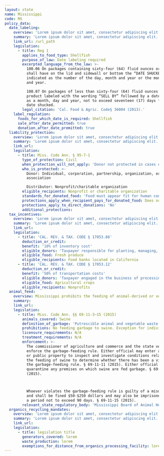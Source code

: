```yaml
---
layout: state
name: Mississippi
code: MS
policy_data:
  date_labeling:
    overview: 'Lorem ipsum dolor sit amet, consectetur adipiscing elit. Curabitur tellus mi, consequat at laoreet eget, vestibulum nec dolor. Vivamus volutpat quam ac quam bibendum rutrum.'
    summary: 'Lorem ipsum dolor sit amet, consectetur adipiscing elit. Curabitur tellus mi, consequat at laoreet eget, vestibulum nec dolor. Vivamus volutpat quam ac quam bibendum rutrum.'
    link_url: /url_path
    legislation:
      - title: Reg 1
        applies_to_food_type: Shellfish
        purpose_of_law: Date labeling required
        excerpted_language_from_the_law: >-
          100.06 On packages containing sixty-four (64) fluid ounces or more
          shall have on the lid and sidewall or bottom the “DATE SHUCKED”
          indicated as the number of the day, month and year or the month, day
          and year.

          100.07 On packages of less than sixty-four (64) fluid ounces of fresh
          product labeled with the wording “SELL BY” followed by a date expressed
          as a month, day and year, not to exceed seventeen (17) days from the
          date shucked.
        legal_citation: 'Cal. Food & Agric. Code§ 36004 (2013).'
    label_regulation:
      foods_for_which_date_is_required: Shellfish
      sale_after_date_permitted: true
      donation_after_date_premitted: true
  liability_protection:
    overview: 'Lorem ipsum dolor sit amet, consectetur adipiscing elit. Curabitur tellus mi, consequat at laoreet eget, vestibulum nec dolor. Vivamus volutpat quam ac quam bibendum rutrum.'
    summary: 'Lorem ipsum dolor sit amet, consectetur adipiscing elit. Curabitur tellus mi, consequat at laoreet eget, vestibulum nec dolor. Vivamus volutpat quam ac quam bibendum rutrum.'
    link_url:
    legislation:
      - title: Miss. Code Ann. § 95-7-1
        type_of_protection: Civil
        when_protection_will_not_apply: 'Donor not protected in cases of gross negligence, recklessness, or intentional misconduct; ultimate distributor is protected from liability in actions based on strict liability'
        who_is_protected: >-
          Donor: Individual, corporation, partnership, organization, or
          association

          Distributor: Nonprofit/charitable organization
        eligible_recipients: Nonprofit or charitable organization
        standards_for_donated_food: 'Food must appear fit for human consumption; includes food not readily marketable due to appearance, freshness, grade, or surplus. Nonprofits distributing donated food must label it as not for resale and stating that they are not liable for any injury due to the condition of the food'
        protections_apply_when_recipient_pays_for_donated_food: Does not specify
        protections_apply_to_direct_donations: 'No'
        additional_protections:
  tax_incentives:
    overview: 'Lorem ipsum dolor sit amet, consectetur adipiscing elit. Curabitur tellus mi, consequat at laoreet eget, vestibulum nec dolor. Vivamus volutpat quam ac quam bibendum rutrum.'
    summary: 'Lorem ipsum dolor sit amet, consectetur adipiscing elit. Curabitur tellus mi, consequat at laoreet eget, vestibulum nec dolor. Vivamus volutpat quam ac quam bibendum rutrum.'
    link_url:
    legislation:
      - title: 'CAL. REV. & TAX. CODE § 17053.88'
        deduction_or_credit:
        benefit: '10% of inventory cost'
        eligible_donors: 'Taxpayer responsible for planting, managing, and harvesting crops'
        eligible_food: Fresh produce
        eligible_recipients: Food banks located in California
      - title: 'CAL. REV. & TAX. CODE § 17053.12'
        deduction_or_credit:
        benefit: '50% of transportation costs'
        eligible_donors: 'Taxpayer engaged in the business of processing, distributing, or selling agricultural products'
        eligible_food: Agricultural crops
        eligible_recipients: Nonprofits
  animal_feed:
    overview: Mississippi prohibits the feeding of animal-derived or vegetable waste to swine. Individuals may feed household garbage to their own swine.
    summary:
    link_url:
    legislation:
      - title: Miss. Code Ann. §§ 69-11-3–15 (2015)
        animals_covered: Swine
        definition_of_garbage: 'Putrescible animal and vegetable waste resulting from the handling, preparation, cooking and consumption of foods including animal and fowl carcasses or parts thereof. § 69-11-3 (2015).'
        prohibitions: No feeding garbage to swine. Exception for individuals feeding household garbage to swine. § 69-11-5 (2015).
        licensure_requirements: N/A
        treatment_requirements: N/A
        enforcement: >-
          The commissioner of agriculture and commerce and the state veterinarian
          enforce the garbage-feeding rule. Either official may enter any private
          or public property to inspect and investigate conditions relating to
          the feeding of swine to determine whether there has been a violation of
          the garbage-feeding rule. § 69-11-11 (2015). Either official also may
          quarantine any premises on which swine are fed garbage. § 69-11-13
          (2015).



          Whoever violates the garbage-feeding rule is guilty of a misdemeanor
          and shall be fined $50-$250 dollars and may also be imprisoned for
          a period not to exceed 90 days. § 69-11-15 (2015).
        relevant_state_regulatory_body: 'Mississippi Board of Animal Health, http://www.mbah.ms.gov/; Mississippi Department of Agriculture & Commerce, <a href="https://www.mdac.ms.gov/>https://www.mdac.ms.gov/</a> (§ 69-11-11 (2015)).'
  organics_recycling_mandates:
    overview: 'Lorem ipsum dolor sit amet, consectetur adipiscing elit. Curabitur tellus mi, consequat at laoreet eget, vestibulum nec dolor. Vivamus volutpat quam ac quam bibendum rutrum.'
    summary: 'Lorem ipsum dolor sit amet, consectetur adipiscing elit. Curabitur tellus mi, consequat at laoreet eget, vestibulum nec dolor. Vivamus volutpat quam ac quam bibendum rutrum.'
    link_url:
    legislation:
      - title: legislation title
        generators_covered: lorem
        waste_production: lorem
        exemptions_for_distance_from_organics_processing_facility: lorem
---
```

